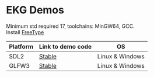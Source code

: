 # EKG Demos

Minimum std required 17, toolchains: MinGW64, GCC.  
Install [FreeType](http://freetype.org/)

| Platform | Link to demo code | OS |
| --- | --- | --- |
| SDL2 | [Stable](https://github.com/vokegpu/ekg-demos/blob/main/SDL/src/application.cpp) | Linux & Windows |
| GLFW3 | [Stable](https://github.com/vokegpu/ekg-demos/blob/main/GLFW/src/application.cpp) | Linux & Windows |

